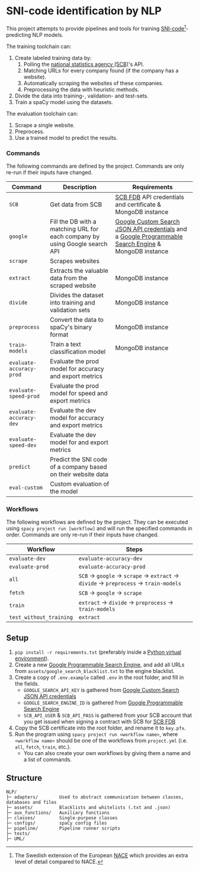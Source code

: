 # SNI-code identification by NLP
This project attempts to provide pipelines and tools for training [SNI-code](https://www.scb.se/dokumentation/klassifikationer-och-standarder/standard-for-svensk-naringsgrensindelning-sni/)[^1]-predicting NLP models. 

The training toolchain can:
1. Create labeled training data by:
   1. Polling the [national statistics agency (SCB)](https://en.wikipedia.org/wiki/Statistics_Sweden)'s API.
   2. Matching URLs for every company found (if the company has a website).
   3. Automatically scraping the websites of these companies.
   4. Preprocessing the data with heuristic methods.
2. Divide the data into training-, validation- and test-sets.
3. Train a spaCy model using the datasets.

The evaluation toolchain can:
1. Scrape a single website.
2. Preprocess.
3. Use a trained model to predict the results. 

[^1]: The Swedish extension of the European [NACE](https://ec.europa.eu/eurostat/web/nace) which provides an extra level of detail compared to NACE.

### Commands

The following commands are defined by the project.
Commands are only re-run if their inputs have changed.

| Command | Description | Requirements 
| --- | --- | --- |
| `SCB` | Get data from SCB | [SCB FDB](https://www.scb.se/vara-tjanster/bestall-data-och-statistik/register/foretagsregister-och-foretagsundersokningar/foretagsdatabasen-fdb/) API credentials and certificate & MongoDB instance|
| `google` | Fill the DB with a matching URL for each company by using Google search API | [Google Custom Search JSON API credentials](https://developers.google.com/custom-search/v1/overview) and a [Google Programmable Search Engine](https://programmablesearchengine.google.com) & MongoDB instance|
| `scrape` | Scrapes websites |  |
| `extract` | Extracts the valuable data from the scraped website | MongoDB instance|
| `divide` | Divides the dataset into training and validation sets | MongoDB instance|
| `preprocess` | Convert the data to spaCy's binary format | MongoDB instance|
| `train-models` | Train a text classification model | MongoDB instance|
| `evaluate-accuracy-prod` | Evaluate the prod model for accuracy and export metrics | |
| `evaluate-speed-prod` | Evaluate the prod model for speed and export metrics | |
| `evaluate-accuracy-dev` | Evaluate the dev model for accuracy and export metrics | |
| `evaluate-speed-dev` | Evaluate the dev model for and export metrics | |
| `predict` | Predict the SNI code of a company based on their website data | |
| `eval-custom` | Custom evaluation of the model | |

###  Workflows

The following workflows are defined by the project. They
can be executed using `spacy project run [workflow]`
and will run the specified commands in order. Commands are only re-run if their
inputs have changed.

| Workflow | Steps |
| --- | --- |
| `evaluate-dev` | `evaluate-accuracy-dev` |
| `evaluate-prod` | `evaluate-accuracy-prod` |
| `all` | `SCB` &rarr; `google` &rarr; `scrape` &rarr; `extract` &rarr; `divide` &rarr; `preprocess` &rarr; `train-models` |
| `fetch` | `SCB` &rarr; `google` &rarr; `scrape` |
| `train` | `extract` &rarr; `divide` &rarr; `preprocess` &rarr; `train-models` |
| `test_without_training` | `extract` |

## Setup
1. `pip install -r requirements.txt` (preferably inside a [Python virtual environment](https://docs.python.org/3/library/venv.html)).
2. Create a new [Google Programmable Search Engine](https://programmablesearchengine.google.com), and add all URLs from `assets/google_search_blacklist.txt` to the engine blacklist.
3. Create a copy of `.env.example` called `.env` in the root folder, and fill in the fields.
   - `GOOGLE_SEARCH_API_KEY` is gathered from [Google Custom Search JSON API credentials](https://developers.google.com/custom-search/v1/overview)
   - `GOOGLE_SEARCH_ENGINE_ID` is gathered from [Google Programmable Search Engine](https://programmablesearchengine.google.com)
   - `SCB_API_USER` & `SCB_API_PASS` is gathered from your SCB account that you get issued when signing a contract with SCB for [SCB FDB](https://www.scb.se/vara-tjanster/bestall-data-och-statistik/register/foretagsregister-och-foretagsundersokningar/foretagsdatabasen-fdb/)
4. Copy the SCB certificate into the root folder, and rename it to `key.pfx`.
5. Run the program using `spacy project run <workflow name>`, where `<workflow name>` should be one of the workflows from `project.yml` (i.e. `all`, `fetch`, `train`, etc.).
   - You can also create your own workflows by giving them a name and a list of commands. 
## Structure
```
NLP/
├─ adapters/        Used to abstract communication between classes, databases and files
├─ assets/          Blacklists and whitelists (.txt and .json)
├─ aux_functions/   Auxiliary functions
├─ classes/         Single-purpose classes
├─ configs/         spaCy config files
├─ pipeline/        Pipeline runner scripts
├─ tests/           
├─ UML/             
```
